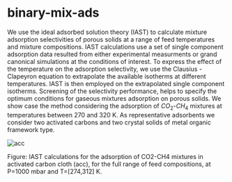 # binary-mix-ads
We use the ideal adsorbed solution theory (IAST) to calculate mixture adsorption selectivities of porous solids at a range of feed temperatures and mixture compositions. IAST calculations use a set of single component adsorption data resulted from either experimental measurments or grand canonical simulations at the conditions of interest. To express the effect of the temperature on the adsorption selectivity, we use the Clausius - Clapeyron equation to extrapolate the available isotherms at different temperatures. IAST is then employed on the extrapolated single component isotherms. Screening of the selectivity performance, helps to specify the optimum conditions for gaseous mixtures adsorption on porous solids. We show case the method considering the adsorption of $CO_2$-$CH_4$ mixtures at temperatures between 270 and 320 K. As representative adsorbents we consider two activated carbons and two crystal solids of metal organic framework type.

![acc](https://user-images.githubusercontent.com/34607285/35210313-67579496-ff5a-11e7-940e-807eb581d00f.png)

Figure: IAST calculations for the adsorption of CO2-CH4 mixtures in activated carbon cloth (acc), for the full range of feed compositions, at P=1000 mbar and T=[274,312] K.
